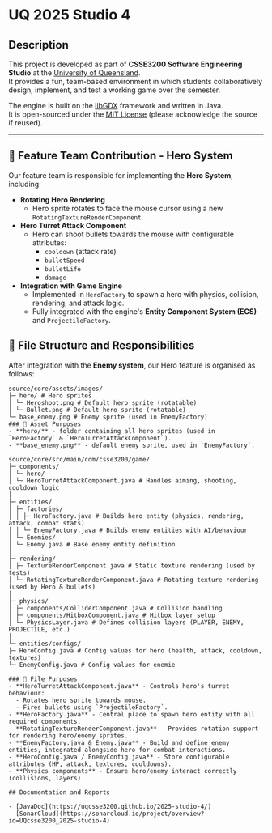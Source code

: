 # UQ 2025 Studio 4

## Description

This project is developed as part of **CSSE3200 Software Engineering Studio** at the [University of Queensland](https://uq.edu.au/).  
It provides a fun, team-based environment in which students collaboratively design, implement, and test a working game over the semester.  

The engine is built on the [libGDX](https://libgdx.com/) framework and written in Java.  
It is open-sourced under the [MIT License](https://opensource.org/licenses/MIT) (please acknowledge the source if reused).

---
## 🎯 Feature Team Contribution - Hero System
Our feature team is responsible for implementing the **Hero System**, including:

- **Rotating Hero Rendering**  
  - Hero sprite rotates to face the mouse cursor using a new `RotatingTextureRenderComponent`.
- **Hero Turret Attack Component**  
  - Hero can shoot bullets towards the mouse with configurable attributes:
    - `cooldown` (attack rate)  
    - `bulletSpeed`  
    - `bulletLife`  
    - `damage`
- **Integration with Game Engine**  
  - Implemented in `HeroFactory` to spawn a hero with physics, collision, rendering, and attack logic.  
  - Fully integrated with the engine's **Entity Component System (ECS)** and `ProjectileFactory`.

## 📂 File Structure and Responsibilities

After integration with the **Enemy system**, our Hero feature is organised as follows:
```
source/core/assets/images/
├─ hero/ # Hero sprites
│ └─ Heroshoot.png # Default hero sprite (rotatable)
│ └─ Bullet.png # Default hero sprite (rotatable)
└─ base_enemy.png # Enemy sprite (used in EnemyFactory)
### 🔎 Asset Purposes
- **hero/** - folder containing all hero sprites (used in `HeroFactory` & `HeroTurretAttackComponent`).
- **base_enemy.png** - default enemy sprite, used in `EnemyFactory`.

source/core/src/main/com/csse3200/game/
├─ components/
│ └─ hero/
│ └─ HeroTurretAttackComponent.java # Handles aiming, shooting, cooldown logic
│
├─ entities/
│ ├─ factories/
│ │ ├─ HeroFactory.java # Builds hero entity (physics, rendering, attack, combat stats)
│ │ └─ EnemyFactory.java # Builds enemy entities with AI/behaviour
│ └─ Enemies/
│ └─ Enemy.java # Base enemy entity definition
│
├─ rendering/
│ ├─ TextureRenderComponent.java # Static texture rendering (used by tests)
│ └─ RotatingTextureRenderComponent.java # Rotating texture rendering (used by Hero & bullets)
│
├─ physics/
│ ├─ components/ColliderComponent.java # Collision handling
│ ├─ components/HitboxComponent.java # Hitbox layer setup
│ └─ PhysicsLayer.java # Defines collision layers (PLAYER, ENEMY, PROJECTILE, etc.)
│
└─ entities/configs/
├─ HeroConfig.java # Config values for hero (health, attack, cooldown, textures)
└─ EnemyConfig.java # Config values for enemie

### 🔎 File Purposes
- **HeroTurretAttackComponent.java** - Controls hero's turret behaviour:
  - Rotates hero sprite towards mouse.
  - Fires bullets using `ProjectileFactory`.
- **HeroFactory.java** - Central place to spawn hero entity with all required components.
- **RotatingTextureRenderComponent.java** - Provides rotation support for rendering hero/enemy sprites.
- **EnemyFactory.java & Enemy.java** - Build and define enemy entities, integrated alongside hero for combat interactions.
- **HeroConfig.java / EnemyConfig.java** - Store configurable attributes (HP, attack, textures, cooldowns).
- **Physics components** - Ensure hero/enemy interact correctly (collisions, layers).

## Documentation and Reports

- [JavaDoc](https://uqcsse3200.github.io/2025-studio-4/)
- [SonarCloud](https://sonarcloud.io/project/overview?id=UQcsse3200_2025-studio-4)
